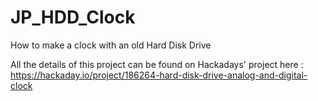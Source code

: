 # JP_HDD_Clock
How to make a clock with an old Hard Disk Drive

All the details of this project can be found on Hackadays' project here : https://hackaday.io/project/186264-hard-disk-drive-analog-and-digital-clock
